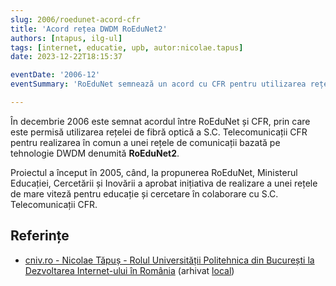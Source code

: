 ```yaml
---
slug: 2006/roedunet-acord-cfr
title: 'Acord rețea DWDM RoEduNet2'
authors: [ntapus, ilg-ul]
tags: [internet, educatie, upb, autor:nicolae.tapus]
date: 2023-12-22T18:15:37

eventDate: '2006-12'
eventSummary: 'RoEduNet semnează un acord cu CFR pentru utilizarea rețelei de fibră optică'

---
```


În decembrie 2006 este semnat acordul între RoEduNet și CFR, prin care
este permisă utilizarea rețelei de fibră optică a S.C. Telecomunicații CFR
pentru realizarea în comun a unei rețele de comunicații bazată pe
tehnologie DWDM denumită **RoEduNet2**.

<!-- truncate -->

Proiectul a început în 2005, când, la propunerea RoEduNet,
Ministerul Educației, Cercetării și Inovării a aprobat
inițiativa de realizare a unei rețele de mare viteză pentru educație și
cercetare în colaborare cu S.C. Telecomunicații CFR.

## Referințe

- [cniv.ro - Nicolae Tăpuș - Rolul Universității Politehnica din București la Dezvoltarea Internet-ului în România](https://cniv.ro/documents/26/CNIV_Volum_Aniversar_2023_-_Versiune_Online_DPxioQg.pdf)  (arhivat [local](https://cronica-it.github.io/arhiva/))
